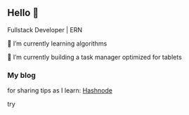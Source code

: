 ## Hello 👋

Fullstack Developer | ERN

🌱 I’m currently learning algorithms

🔭 I’m currently building a task manager optimized for tablets

### My blog 
for sharing tips as I learn:
[Hashnode](https://hashnode.com/@tinaxgao)

try
